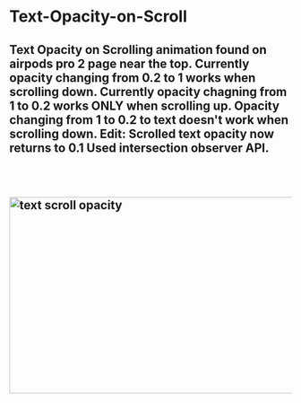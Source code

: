 # Text-Opacity-on-Scroll
<h2> Text Opacity on Scrolling animation found on airpods pro 2 page near the top.
Currently opacity changing from 0.2 to 1 works when scrolling down.
Currently opacity chagning from 1 to 0.2 works ONLY when scrolling up.
Opacity changing from 1 to 0.2 to text doesn't work when scrolling down.
Edit: Scrolled text opacity now returns to 0.1
Used intersection observer API.<h2/>
<br>

<a href="/gif/text-scroll-opacity-GdXijv" title="text scroll opacity"><img src="https://i.makeagif.com/media/10-17-2022/GdXijv.gif" alt="text scroll opacity" width="1000" height="350"></a><div style="font-size:11px;"><a href="/" title="make a gif"></a></div>
